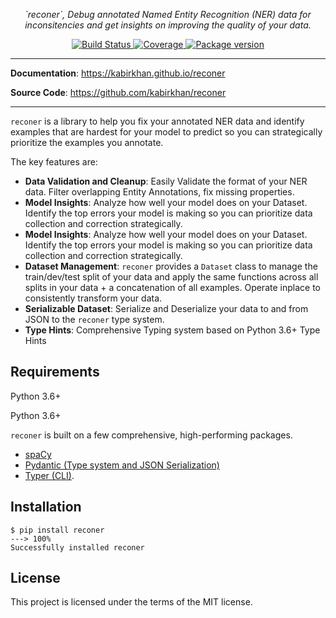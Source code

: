 <p align="center">
    <em>`reconer`, Debug annotated Named Entity Recognition (NER) data for inconsitencies and get insights on improving the quality of your data.</em>
</p>
<p align="center">
<a href="https://dev.azure.com/kabirkhan1137/reconer/_build" target="_blank">
    <img src="https://dev.azure.com/kabirkhan1137/reconer/_apis/build/status/kabirkhan.reconer?branchName=master" alt="Build Status">
</a>
<a href="https://codecov.io/gh/kabirkhan/reconer">
  <img src="https://codecov.io/gh/kabirkhan/reconer/branch/master/graph/badge.svg" alt="Coverage"/>
</a>
<a href="https://pypi.org/project/reconer" target="_blank">
    <img src="https://badge.fury.io/py/reconer.svg" alt="Package version">
</a>
</p>

---

**Documentation**: <a href="https://kabirkhan.github.io/reconer" target="_blank">https://kabirkhan.github.io/reconer</a>

**Source Code**: <a href="https://github.com/kabirkhan/reconer" target="_blank">https://github.com/kabirkhan/reconer</a>

---

`reconer` is a library to help you fix your annotated NER data and identify examples that are hardest for your model to predict so you can strategically prioritize the examples you annotate. 

The key features are:

* **Data Validation and Cleanup**: Easily Validate the format of your NER data. Filter overlapping Entity Annotations, fix missing properties.
* **Model Insights**: Analyze how well your model does on your Dataset. Identify the top errors your model is making so you can prioritize data collection and correction strategically.
* **Model Insights**: Analyze how well your model does on your Dataset. Identify the top errors your model is making so you can prioritize data collection and correction strategically.
* **Dataset Management**: `reconer` provides a `Dataset` class to manage the train/dev/test split of your data and apply the same functions across all splits in your data + a concatenation of all examples. Operate inplace to consistently transform your data.
* **Serializable Dataset**: Serialize and Deserialize your data to and from JSON to the `reconer` type system. 
* **Type Hints**: Comprehensive Typing system based on Python 3.6+ Type Hints

## Requirements

Python 3.6+

Python 3.6+

`reconer` is built on a few comprehensive, high-performing packages.

* <a href="https://spacy.io" class="external-link" target="_blank">spaCy</a>
* <a href="https://pydantic-docs.helpmanual.io/" class="external-link" target="_blank">Pydantic (Type system and JSON Serialization)</a>
* <a href="https://typer.tiangolo.com" class="external-link" target="_blank">Typer (CLI)</a>.


## Installation

<div class="termy">

```console
$ pip install reconer
---> 100%
Successfully installed reconer
```

</div>

## License

This project is licensed under the terms of the MIT license.
